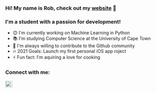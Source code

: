 ### Hi! My name is Rob, check out my [website] 👋

### I'm a student with a passion for development!
- 😊 I'm currently working on Machine Learning in Python
- 📚 I'm studying Computer Science at the University of Cape Town
- 💎 I'm always willing to contribute to the Github community
- 🔥 2021 Goals: Launch my first personal iOS app roject
- ⚡ Fun fact: I'm aquiring a love for cooking

### Connect with me:
[<img align="left" alt="robbiehaynes.co.za" width="22px" src="https://raw.githubcontent.com/iconic/open-iconic/master/svg/globe.svg"/>][website]

[website]: https://www.robbiehaynes.co.za